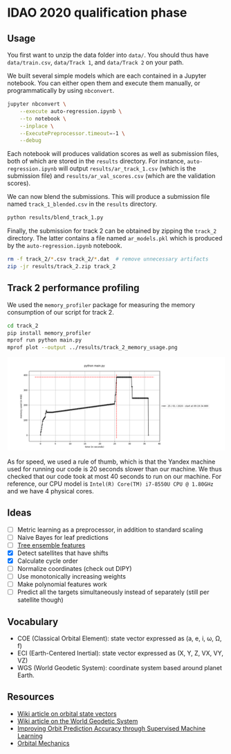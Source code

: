 # IDAO 2020 qualification phase

## Usage

You first want to unzip the data folder into `data/`. You should thus have `data/train.csv`, `data/Track 1`, and `data/Track 2` on your path.

We built several simple models which are each contained in a Jupyter notebook. You can either open them and execute them manually, or programmatically by using `nbconvert`.

```sh
jupyter nbconvert \
    --execute auto-regression.ipynb \
    --to notebook \
    --inplace \
    --ExecutePreprocessor.timeout=-1 \
    --debug
```

Each notebook will produces validation scores as well as submission files, both of which are stored in the `results` directory. For instance, `auto-regression.ipynb` will output `results/ar_track_1.csv` (which is the submission file) and `results/ar_val_scores.csv` (which are the validation scores).

We can now blend the submissions. This will produce a submission file named `track_1_blended.csv` in the `results` directory.

```sh
python results/blend_track_1.py
```

Finally, the submission for track 2 can be obtained by zipping the `track_2` directory. The latter contains a file named `ar_models.pkl` which is produced by the `auto-regression.ipynb` notebook.

```sh
rm -f track_2/*.csv track_2/*.dat  # remove unnecessary artifacts
zip -jr results/track_2.zip track_2
```

## Track 2 performance profiling

We used the `memory_profiler` package for measuring the memory consumption of our script for track 2.

```sh
cd track_2
pip install memory_profiler
mprof run python main.py
mprof plot --output ../results/track_2_memory_usage.png
```

![track_2_memory_usage](results/track_2_memory_usage.png)

As for speed, we used a rule of thumb, which is that the Yandex machine used for running our code is 20 seconds slower than our machine. We thus checked that our code took at most 40 seconds to run on our machine. For reference, our CPU model is `Intel(R) Core(TM) i7-8550U CPU @ 1.80GHz` and we have 4 physical cores.

## Ideas

- [ ] Metric learning as a preprocessor, in addition to standard scaling
- [ ] Naive Bayes for leaf predictions
- [ ] [Tree ensemble features](https://scikit-learn.org/stable/auto_examples/ensemble/plot_feature_transformation.html#sphx-glr-auto-examples-ensemble-plot-feature-transformation-py)
- [x] Detect satellites that have shifts
- [x] Calculate cycle order
- [ ] Normalize coordinates (check out DIPY)
- [ ] Use monotonically increasing weights
- [ ] Make polynomial features work
- [ ] Predict all the targets simultaneously instead of separately (still per satellite though)

## Vocabulary

- COE (Classical Orbital Element): state vector expressed as (a, e, i, ω, Ω, f)
- ECI (Earth-Centered Inertial): state vector expressed as (X, Y, Z, VX, VY, VZ)
- WGS (World Geodetic System): coordinate system based around planet Earth.

## Resources

- [Wiki article on orbital state vectors](https://www.wikiwand.com/en/Orbital_state_vectors)
- [Wiki article on the World Geodetic System](https://www.wikiwand.com/en/World_Geodetic_System)
- [Improving Orbit Prediction Accuracy through Supervised Machine Learning](https://arxiv.org/pdf/1801.04856.pdf)
- [Orbital Mechanics](http://www.braeunig.us/space/orbmech.htm)
